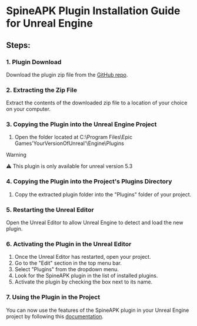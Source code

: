 # SpineAPK Plugin Installation Guide for Unreal Engine

## Steps:

### 1. Plugin Download

Download the plugin zip file from the [GitHub repo](https://github.com/Shorssaud/ExampleGamesSpine/releases).

### 2. Extracting the Zip File

Extract the contents of the downloaded zip file to a location of your choice on your computer.

### 3. Copying the Plugin into the Unreal Engine Project

1. Open the folder located at C:\Program Files\Epic Games\'YourVersionOfUnreal'\Engine\Plugins

> [!WARNING]  
⚠️ This plugin is only available for unreal version 5.3

### 4. Copying the Plugin into the Project's Plugins Directory

1. Copy the extracted plugin folder into the "Plugins" folder of your project.

### 5. Restarting the Unreal Editor

Open the Unreal Editor to allow Unreal Engine to detect and load the new plugin.

### 6. Activating the Plugin in the Unreal Editor

1. Once the Unreal Editor has restarted, open your project.
2. Go to the "Edit" section in the top menu bar.
3. Select "Plugins" from the dropdown menu.
4. Look for the SpineAPK plugin in the list of installed plugins.
5. Activate the plugin by checking the box next to its name.

### 7. Using the Plugin in the Project

You can now use the features of the SpineAPK plugin in your Unreal Engine project by following this [documentation](https://github.com/Shorssaud/ExampleGamesSpine/blob/main/UnrealGame/Documentation/UnrealPluginDocumentation.md).
